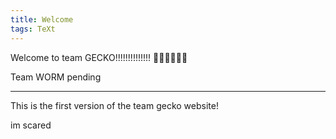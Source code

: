 ```yaml
---
title: Welcome
tags: TeXt
---
```


Welcome to team GECKO!!!!!!!!!!!!!! :crocodile::crocodile::crocodile::crocodile::crocodile::crocodile:

Team WORM pending
<!--You may want to [config the site](https://tianqi.name/jekyll-TeXt-theme/docs/en/configuration) or [writing a post](https://tianqi.name/jekyll-TeXt-theme/docs/en/writing-posts) next. Please feel free to [create an issue](https://github.com/kitian616/jekyll-TeXt-theme/issues) or [send me email](mailto:kitian616@outlook.com) if you have any questions.-->

<!--more-->

---

This is the first version of the team gecko website!

  im scared

<!--[![Star This Project](https://img.shields.io/github/stars/kitian616/jekyll-TeXt-theme.svg?label=Stars&style=social)](https://github.com/kitian616/jekyll-TeXt-theme/)-->
